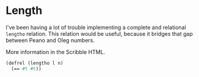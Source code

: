 # Length

I've been having a lot of trouble implementing a complete  and relational `lengtho` relation.
This relation would be useful, because it bridges that gap between Peano and Oleg numbers.

More information in the Scribble HTML.

```scheme
(defrel (lengtho l n)
  (== #t #t))
```
